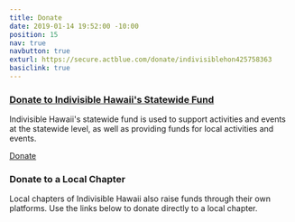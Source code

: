 ```yaml
---
title: Donate
date: 2019-01-14 19:52:00 -10:00
position: 15
nav: true
navbutton: true
exturl: https://secure.actblue.com/donate/indivisiblehon425758363
basiclink: true
---
```


### [Donate to Indivisible Hawaii's Statewide Fund](https://secure.actblue.com/donate/indivisiblehon425758363)

Indivisible Hawaii's statewide fund is used to support activities and events at the statewide level, as well as providing funds for local activities and events.  

<a class="btn btn-block btn-danger" style="text-decoration: none !" href="https://secure.actblue.com/donate/indivisiblehon425758363">Donate</a>

### Donate to a Local Chapter

Local chapters of Indivisible Hawaii also raise funds through their own platforms. Use the links below to donate directly to a local chapter.